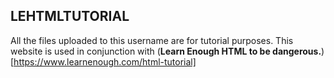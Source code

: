## LEHTMLTUTORIAL
All the files uploaded to this username are for tutorial purposes. 
This website is used in conjunction with (**Learn Enough HTML to be dangerous.**)[https://www.learnenough.com/html-tutorial]
